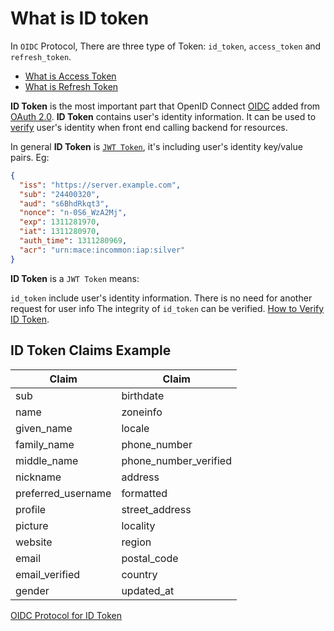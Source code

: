 # What is ID token

<LastUpdated/>

In `OIDC` Protocol, There are three type of Token: `id_token`, `access_token` and `refresh_token`.

- [What is Access Token](./access-token.md)
- [What is Refresh Token](./refresh-token.md)

**ID Token** is the most important part that OpenID Connect [OIDC](https://openid.net/specs/openid-connect-core-1_0.html) added from [OAuth 2.0](https://tools.ietf.org/html/rfc6749). **ID Token** contains user's identity information. It can be used to [verify](/guides/faqs/how-to-validate-user-token.md) user's identity when front end calling backend for resources.

In general **ID Token** is [`JWT Token`](./jwt-token.md), it's including user's identity key/value pairs. Eg:

```json
{
  "iss": "https://server.example.com",
  "sub": "24400320",
  "aud": "s6BhdRkqt3",
  "nonce": "n-0S6_WzA2Mj",
  "exp": 1311281970,
  "iat": 1311280970,
  "auth_time": 1311280969,
  "acr": "urn:mace:incommon:iap:silver"
}
```

**ID Token** is a `JWT Token` means:

`id_token` include user's identity information. There is no need for another request for user info
The integrity of `id_token` can be verified. [How to Verify ID Token](/guides/faqs/how-to-validate-user-token.md).

## ID Token Claims Example

| Claim              | Claim                 |
| ------------------ | --------------------- |
| sub                | birthdate             |
| name               | zoneinfo              |
| given_name         | locale                |
| family_name        | phone_number          |
| middle_name        | phone_number_verified |
| nickname           | address               |
| preferred_username | formatted             |
| profile            | street_address        |
| picture            | locality              |
| website            | region                |
| email              | postal_code           |
| email_verified     | country               |
| gender             | updated_at            |

[OIDC Protocol for ID Token](https://openid.net/specs/openid-connect-core-1_0.html#StandardClaims)
